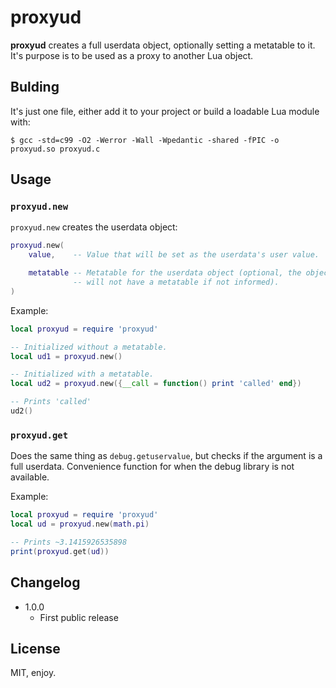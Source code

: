 # proxyud

**proxyud** creates a full userdata object, optionally setting a metatable to it. It's purpose is to be used as a proxy to another Lua object.

## Bulding

It's just one file, either add it to your project or build a loadable Lua module with:

```
$ gcc -std=c99 -O2 -Werror -Wall -Wpedantic -shared -fPIC -o proxyud.so proxyud.c
```

## Usage

### `proxyud.new`

`proxyud.new` creates the userdata object:

```lua
proxyud.new(
    value,    -- Value that will be set as the userdata's user value.

    metatable -- Metatable for the userdata object (optional, the object
              -- will not have a metatable if not informed).
)
```

Example:

```lua
local proxyud = require 'proxyud'

-- Initialized without a metatable.
local ud1 = proxyud.new()

-- Initialized with a metatable.
local ud2 = proxyud.new({__call = function() print 'called' end})

-- Prints 'called'
ud2()
```

### `proxyud.get`

Does the same thing as `debug.getuservalue`, but checks if the argument is a full userdata. Convenience function for when the debug library is not available.

Example:

```lua
local proxyud = require 'proxyud'
local ud = proxyud.new(math.pi)

-- Prints ~3.1415926535898
print(proxyud.get(ud))
```

## Changelog

* 1.0.0
  * First public release

## License

MIT, enjoy.
